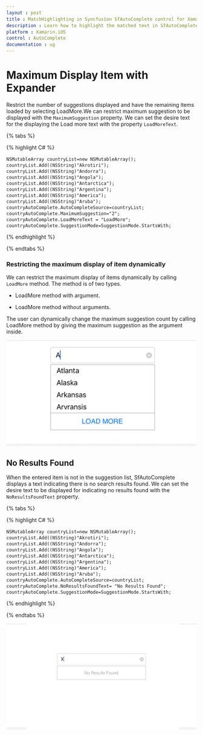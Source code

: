```yaml
---
layout : post
title : MatchHighlighting in Syncfusion SfAutoComplete control for Xamarin.iOS
description : Learn how to highlight the matched text in SfAutoComplete
platform : Xamarin.iOS 
control : AutoComplete
documentation : ug
---
```


# Maximum Display Item with Expander

Restrict the number of suggestions displayed and have the remaining items loaded by selecting LoadMore.We can restrict maximum suggestion to be displayed with the `MaximumSuggestion` property. We can set the desire text for the displaying the Load more text with the property `LoadMoreText`.

{% tabs %}

{% highlight C# %}

	NSMutableArray countryList=new NSMutableArray();
	countryList.Add((NSString)"Akrotiri");
	countryList.Add((NSString)"Andorra");
	countryList.Add((NSString)"Angola");
	countryList.Add((NSString)"Antarctica"); 
    countryList.Add((NSString)"Argentina"); 
    countryList.Add((NSString)"America"); 
    countryList.Add((NSString)"Aruba"); 
	countryAutoComplete.AutoCompleteSource=countryList;
	countryAutoComplete.MaximumSuggestion="2";
	countryAutoComplete.LoadMoreText = "LoadMore";
	countryAutoComplete.SuggestionMode=SuggestionMode.StartsWith;

{% endhighlight %}

{% endtabs %}
### Restricting the maximum display of item dynamically

We can restrict the maximum display of items dynamically by calling `LoadMore` method. The method is of two types.

* LoadMore method with argument.

* LoadMore method without arguments.

The user can dynamically change the maximum suggestion count by calling LoadMore method by giving the maximum suggestion as the argument inside.

![](images/loadmore.png)

## No Results Found

When the entered item is not in the suggestion list, SfAutoComplete displays a text indicating there is no search results found. We can set the desire text to be displayed for indicating no results found with the `NoResultsFoundText` property.

{% tabs %}

{% highlight C# %}

	NSMutableArray countryList=new NSMutableArray();
	countryList.Add((NSString)"Akrotiri");
	countryList.Add((NSString)"Andorra");
	countryList.Add((NSString)"Angola");
	countryList.Add((NSString)"Antarctica"); 
    countryList.Add((NSString)"Argentina"); 
    countryList.Add((NSString)"America"); 
    countryList.Add((NSString)"Aruba"); 
	countryAutoComplete.AutoCompleteSource=countryList;
	countryAutoComplete.NoResultsFoundText= "No Results Found";
	countryAutoComplete.SuggestionMode=SuggestionMode.StartsWith;

{% endhighlight %}

{% endtabs %}

![](images/NoResultsFound.png)